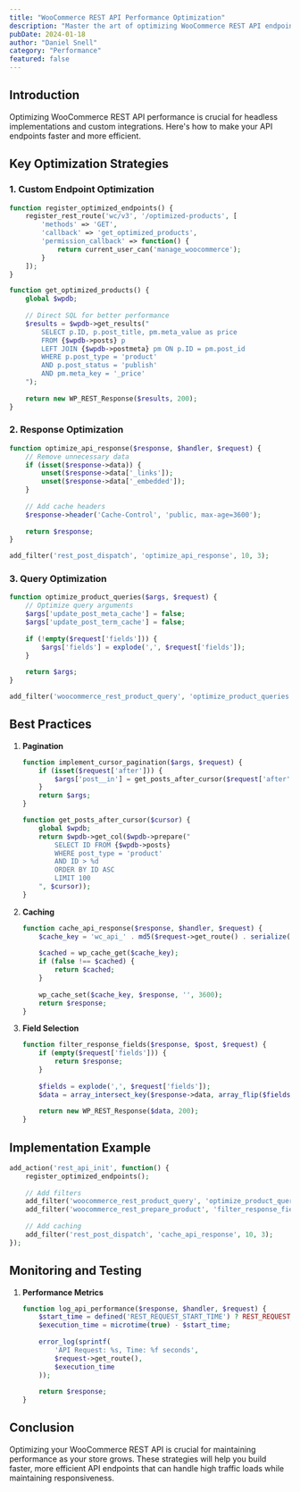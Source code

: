 ```yaml
---
title: "WooCommerce REST API Performance Optimization"
description: "Master the art of optimizing WooCommerce REST API endpoints for better performance and scalability in high-traffic stores."
pubDate: 2024-01-18
author: "Daniel Snell"
category: "Performance"
featured: false
---
```


## Introduction

Optimizing WooCommerce REST API performance is crucial for headless implementations and custom integrations. Here's how to make your API endpoints faster and more efficient.

## Key Optimization Strategies

### 1. Custom Endpoint Optimization

```php
function register_optimized_endpoints() {
    register_rest_route('wc/v3', '/optimized-products', [
        'methods' => 'GET',
        'callback' => 'get_optimized_products',
        'permission_callback' => function() {
            return current_user_can('manage_woocommerce');
        }
    ]);
}

function get_optimized_products() {
    global $wpdb;
    
    // Direct SQL for better performance
    $results = $wpdb->get_results("
        SELECT p.ID, p.post_title, pm.meta_value as price 
        FROM {$wpdb->posts} p 
        LEFT JOIN {$wpdb->postmeta} pm ON p.ID = pm.post_id 
        WHERE p.post_type = 'product' 
        AND p.post_status = 'publish' 
        AND pm.meta_key = '_price'
    ");
    
    return new WP_REST_Response($results, 200);
}
```

### 2. Response Optimization

```php
function optimize_api_response($response, $handler, $request) {
    // Remove unnecessary data
    if (isset($response->data)) {
        unset($response->data['_links']);
        unset($response->data['_embedded']);
    }
    
    // Add cache headers
    $response->header('Cache-Control', 'public, max-age=3600');
    
    return $response;
}

add_filter('rest_post_dispatch', 'optimize_api_response', 10, 3);
```

### 3. Query Optimization

```php
function optimize_product_queries($args, $request) {
    // Optimize query arguments
    $args['update_post_meta_cache'] = false;
    $args['update_post_term_cache'] = false;
    
    if (!empty($request['fields'])) {
        $args['fields'] = explode(',', $request['fields']);
    }
    
    return $args;
}

add_filter('woocommerce_rest_product_query', 'optimize_product_queries', 10, 2);
```

## Best Practices

1. **Pagination**
   ```php
   function implement_cursor_pagination($args, $request) {
       if (isset($request['after'])) {
           $args['post__in'] = get_posts_after_cursor($request['after']);
       }
       return $args;
   }
   
   function get_posts_after_cursor($cursor) {
       global $wpdb;
       return $wpdb->get_col($wpdb->prepare("
           SELECT ID FROM {$wpdb->posts} 
           WHERE post_type = 'product' 
           AND ID > %d 
           ORDER BY ID ASC 
           LIMIT 100
       ", $cursor));
   }
   ```

2. **Caching**
   ```php
   function cache_api_response($response, $handler, $request) {
       $cache_key = 'wc_api_' . md5($request->get_route() . serialize($request->get_params()));
       
       $cached = wp_cache_get($cache_key);
       if (false !== $cached) {
           return $cached;
       }
       
       wp_cache_set($cache_key, $response, '', 3600);
       return $response;
   }
   ```

3. **Field Selection**
   ```php
   function filter_response_fields($response, $post, $request) {
       if (empty($request['fields'])) {
           return $response;
       }
       
       $fields = explode(',', $request['fields']);
       $data = array_intersect_key($response->data, array_flip($fields));
       
       return new WP_REST_Response($data, 200);
   }
   ```

## Implementation Example

```php
add_action('rest_api_init', function() {
    register_optimized_endpoints();
    
    // Add filters
    add_filter('woocommerce_rest_product_query', 'optimize_product_queries', 10, 2);
    add_filter('woocommerce_rest_prepare_product', 'filter_response_fields', 10, 3);
    
    // Add caching
    add_filter('rest_post_dispatch', 'cache_api_response', 10, 3);
});
```

## Monitoring and Testing

1. **Performance Metrics**
   ```php
   function log_api_performance($response, $handler, $request) {
       $start_time = defined('REST_REQUEST_START_TIME') ? REST_REQUEST_START_TIME : 0;
       $execution_time = microtime(true) - $start_time;
       
       error_log(sprintf(
           'API Request: %s, Time: %f seconds',
           $request->get_route(),
           $execution_time
       ));
       
       return $response;
   }
   ```

## Conclusion

Optimizing your WooCommerce REST API is crucial for maintaining performance as your store grows. These strategies will help you build faster, more efficient API endpoints that can handle high traffic loads while maintaining responsiveness.
